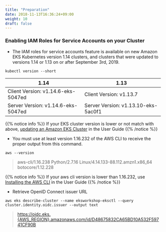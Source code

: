 ```yaml
---
title: "Preparation"
date: 2018-11-13T16:36:24+09:00
weight: 10
draft: false
---
```


### Enabling IAM Roles for Service Accounts on your Cluster

* The IAM roles for service accounts feature is available on new Amazon EKS Kubernetes version 1.14 clusters, and clusters that were updated to versions 1.14 or 1.13 on or after September 3rd, 2019.

```
kubectl version --short
```

| 1.14 | 1.13 |
| ---- | ---- |
| Client Version: v1.14.6-eks-5047ed | Client Version: v1.13.7 |
| Server Version: v1.14.6-eks-5047ed | Server Version: v1.13.10-eks-5ac0f1 |

{{% notice info %}}
If your EKS cluster version is lower or not match with above, [updating an Amazon EKS Cluster](https://docs.aws.amazon.com/eks/latest/userguide/update-cluster.html) in the User Guide
{{% /notice %}}

* You must use at least version 1.16.232 of the AWS CLI to receive the proper output from this command. 

```
aws --version
```

> aws-cli/1.16.238 Python/2.7.16 Linux/4.14.133-88.112.amzn1.x86_64 botocore/1.12.228

{{% notice info %}}
If your aws cli version is lower than 1.16.232, use [Installing the AWS CLI](https://docs.aws.amazon.com/cli/latest/userguide/cli-chap-install.html) in the User Guide
{{% /notice %}}

* Retrieve OpenID Connect issuer URL

```
aws eks describe-cluster --name eksworkshop-eksctl --query cluster.identity.oidc.issuer --output text
```

> https://oidc.eks.{AWS_REGION}.amazonaws.com/id/D48675832CA65BD10A532F59741CF90B
